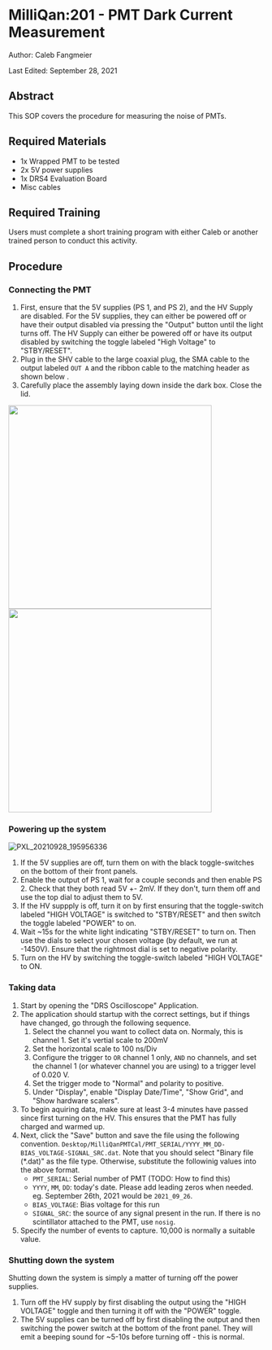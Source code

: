 # MilliQan:201 - PMT Dark Current Measurement

Author: Caleb Fangmeier

Last Edited: September 28, 2021

## Abstract

This SOP covers the procedure for measuring the noise of PMTs.

## Required Materials

  - 1x Wrapped PMT to be tested
  - 2x 5V power supplies
  - 1x DRS4 Evaluation Board
  - Misc cables


## Required Training

Users must complete a short training program with either Caleb or another trained person to conduct this activity.

## Procedure

### Connecting the PMT


  1. First, ensure that the 5V supplies (PS 1, and PS 2), and the HV Supply are disabled. For the 5V supplies, they can either be powered off or have their output disabled via pressing the "Output" button until the light turns off. The HV Supply can either be powered off or have its output disabled by switching the toggle labeled "High Voltage" to "STBY/RESET".
  2. Plug in the SHV cable to the large coaxial plug, the SMA cable to the output labeled `OUT A` and the ribbon cable to the matching header as shown below ![]().
  3. Carefully place the assembly laying down inside the dark box. Close the lid.

<img src="https://user-images.githubusercontent.com/2569566/135171865-2d14126b-da74-4f03-a60b-f868b611ea69.png" width="400px">
<img src="https://user-images.githubusercontent.com/2569566/135174236-4a968931-3ac7-469f-9e49-7e0b33d49a7e.jpg" width="400px">


### Powering up the system
![PXL_20210928_195956336](https://user-images.githubusercontent.com/2569566/135174308-ae85a26f-3327-4b2a-a24e-4e6dc872343e.jpg)

  1. If the 5V supplies are off, turn them on with the black toggle-switches on the bottom of their front panels.
  2. Enable the output of PS 1, wait for a couple seconds and then enable PS 2. Check that they both read 5V +- 2mV. If they don't, turn them off and use the top dial to adjust them to 5V.
  3. If the HV suppply is off, turn it on by first ensuring that the toggle-switch labeled "HIGH VOLTAGE" is switched to "STBY/RESET" and then switch the toggle labeled "POWER" to on.
  4. Wait ~15s for the white light indicating "STBY/RESET" to turn on. Then use the dials to select your chosen voltage (by default, we run at -1450V). Ensure that the rightmost dial is set to negative polarity.
  5. Turn on the HV by switching the toggle-switch labeled "HIGH VOLTAGE" to ON.


### Taking data

  1. Start by opening the "DRS Oscilloscope" Application.
  2. The application should startup with the correct settings, but if things have changed, go through the following sequence.
     1. Select the channel you want to collect data on. Normaly, this is channel 1. Set it's vertial scale to 200mV
     2. Set the horizontal scale to 100 ns/Div
     3.  Configure the trigger to `OR` channel 1 only, `AND` no channels, and set the channel 1 (or whatever channel you are using) to a trigger level of 0.020 V.
     4.  Set the trigger mode to "Normal" and polarity to positive.
     5.  Under "Display", enable "Display Date/Time", "Show Grid", and "Show hardware scalers".
  3. To begin aquiring data, make sure at least 3-4 minutes have passed since first turning on the HV. This ensures that the PMT has fully charged and warmed up.
  4. Next, click the "Save" button and save the file using the following convention. `Desktop/MilliQanPMTCal/PMT_SERIAL/YYYY_MM_DD-BIAS_VOLTAGE-SIGNAL_SRC.dat`. Note that you should select "Binary file (\*.dat)" as the file type. Otherwise, substitute the followinig values into the above format.
     - `PMT_SERIAL`: Serial number of PMT (TODO: How to find this)
     - `YYYY`, `MM`, `DD`: today's date. Please add leading zeros when needed. eg. September 26th, 2021 would be `2021_09_26`.
     - `BIAS_VOLTAGE`: Bias voltage for this run
     - `SIGNAL_SRC`: the source of any signal present in the run. If there is no scintillator attached to the PMT, use `nosig`.
  5. Specify the number of events to capture. 10,000 is normally a suitable value.


### Shutting down the system

Shutting down the system is simply a matter of turning off the power supplies.

  1. Turn off the HV supply by first disabling the output using the "HIGH VOLTAGE" toggle and then turning it off with the "POWER" toggle.
  2. The 5V supplies can be turned off by first disabling the output and then switching the power switch at the bottom of the front panel. They will emit a beeping sound for ~5-10s before turning off - this is normal.
